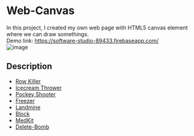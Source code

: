 # Web-Canvas
In this project, I created my own web page with HTML5 canvas element where we can draw somethings.  
Demo link:  https://software-studio-89433.firebaseapp.com/  
![image](https://user-images.githubusercontent.com/86723888/179045835-d801e770-c10b-4c53-9928-217dab644177.png)

## Description
* [Row Killer](#Row-Killer)
* [Icecream Thrower](#Icecream-Thrower)
* [Pockey Shooter](#Pockey-Shooter)
* [Freezer](#Freezer)
* [Landmine](#Landmine)
* [Block](#Block)
* [MedKit](#MedHot)
* [Delete-Bomb](#Delete-Bomb)
